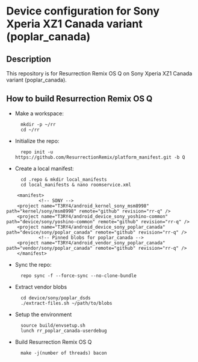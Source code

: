 Device configuration for Sony Xperia XZ1 Canada variant (poplar_canada)
========================================================

Description
-----------

This repository is for Resurrection Remix OS Q on Sony Xperia XZ1 Canada variant (poplar_canada).

How to build Resurrection Remix OS Q
----------------------

* Make a workspace:

        mkdir -p ~/rr
        cd ~/rr

* Initialize the repo:

        repo init -u https://github.com/ResurrectionRemix/platform_manifest.git -b Q

* Create a local manifest:

        cd .repo & mkdir local_manifests
        cd local_manifests & nano roomservice.xml
        
<?xml version="1.0" encoding="UTF-8"?>
        <manifest>
                <!-- SONY -->
        <project name="T3RY4/android_kernel_sony_msm8998" path="kernel/sony/msm8998" remote="github" revision="rr-q" />
        <project name="T3RY4/android_device_sony_yoshino-common" path="device/sony/yoshino-common" remote="github" revision="rr-q" />
        <project name="T3RY4/android_device_sony_poplar_canada" path="device/sony/poplar_canada" remote="github" revision="rr-q" />
                <!-- Pinned blobs for poplar_canada -->
        <project name="T3RY4/android_vendor_sony_poplar_canada" path="vendor/sony/poplar_canada" remote="github" revision="rr-q" />
        </manifest>

* Sync the repo:

        repo sync -f --force-sync --no-clone-bundle

* Extract vendor blobs

        cd device/sony/poplar_dsds
        ./extract-files.sh ~/path/to/blobs

* Setup the environment

        source build/envsetup.sh
        lunch rr_poplar_canada-userdebug

* Build Resurrection Remix OS Q

        make -j(number of threads) bacon

